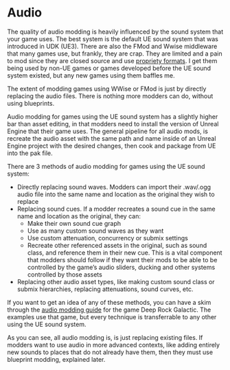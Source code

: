 # Audio
The quality of audio modding is heavily influenced by the sound system that your game uses. The best system is the default UE sound system that was introduced in UDK (UE3). There are also the FMod and Wwise middleware that many games use, but frankly, they are crap. They are limited and a pain to mod since they are closed source and use [propriety formats](https://github.com/Unreal-Modding-Library/Tools#audio). I get them being used by non-UE games or games developed before the UE sound system existed, but any new games using them baffles me. 

The extent of modding games using WWise or FMod is just by directly replacing the audio files. There is nothing more modders can do, without using blueprints.

Audio modding for games using the UE sound system has a slightly higher bar than asset editing, in that modders need to install the version of Unreal Engine that their game uses. The general pipeline for all audio mods, is recreate the audio asset with the same path and name inside of an Unreal Engine project with the desired changes, then cook and package from UE into the pak file.

There are 3 methods of audio modding for games using the UE sound system:
- Directly replacing sound waves. Modders can import their .wav/.ogg audio file into the same name and location as the original they wish to replace
- Replacing sound cues. If a modder recreates a sound cue in the same name and location as the original, they can:
    - Make their own sound cue graph
    - Use as many custom sound waves as they want
    - Use custom attenuation, concurrency or submix settings
    - Recreate other referenced assets in the original, such as sound class, and reference them in their new cue. This is a vital component that modders should follow if they want their mods to be able to be controlled by the game’s audio sliders, ducking and other systems controlled by those assets
- Replacing other audio asset types, like making custom sound class or submix hierarchies, replacing attenuations, sound curves, etc.

If you want to get an idea of any of these methods, you can have a skim through the [audio modding guide](https://mod.io/g/drg/r/drg-mods-a-comprehensive-guide-to-audio-modding) for the game Deep Rock Galactic. The examples use that game, but every technique is transferrable to any other using the UE sound system.

As you can see, all audio modding is, is just replacing existing files. If modders want to use audio in more advanced contexts, like adding entirely new sounds to places that do not already have them, then they must use blueprint modding, explained later. 
